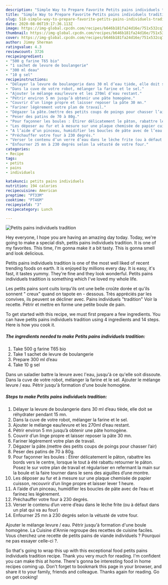 ```yaml
---
description: "Simple Way to Prepare Favorite Petits pains individuels tradition"
title: "Simple Way to Prepare Favorite Petits pains individuels tradition"
slug: 518-simple-way-to-prepare-favorite-petits-pains-individuels-tradition
date: 2020-08-06T19:17:36.113Z
image: https://img-global.cpcdn.com/recipes/b646b181fa24d16e/751x532cq70/petits-pains-individuels-tradition-photo-principale-de-la-recette.jpg
thumbnail: https://img-global.cpcdn.com/recipes/b646b181fa24d16e/751x532cq70/petits-pains-individuels-tradition-photo-principale-de-la-recette.jpg
cover: https://img-global.cpcdn.com/recipes/b646b181fa24d16e/751x532cq70/petits-pains-individuels-tradition-photo-principale-de-la-recette.jpg
author: Jimmy Sherman
ratingvalue: 4.3
reviewcount: 3726
recipeingredient:
- "500 g farine T65 bio"
- "1 sachet de levure de boulangerie"
- "300 ml deau"
- "10 g sel"
recipeinstructions:
- "Délayer la levure de boulangerie dans 30 ml d’eau tiède, elle doit se réhydrater pendant 15 mn."
- "Dans la cuve de votre robot, mélanger la farine et le sel."
- "Ajouter le mélange eau/levure et les 270ml d’eau restant."
- "Pétrir environ 5 mn jusqu’à obtenir une pâte homogène."
- "Couvrir d’un linge propre et laisser reposer la pâte 30 mn."
- "Fariner légèrement votre plan de travail."
- "Dégazer la pâte.(mettre des petits coups de poings pour chasser l’air)"
- "Peser des patins de 70 à 80g."
- "Pour façonner les boules : Étirer délicatement le pâton, rabattre les bords vers le centre, lorsque le tout à été rabattu retourner le pâton. Posez le sur votre plan de travail et régulariser en refermant la main sur la boule et la faire tourner dans le sens des aiguilles d’une montre."
- "Les déposer au fur et à mesure sur une plaque chemisée de papier cuisson, recouvrir d’un linge propre et laisser lever 1 heure."
- "A l’aide d’un pinceau, humidifier les boucles de pâte avec de l’eau et farinez les légèrement."
- "Préchauffer votre four à 230 degrés."
- "Verser le contenu d’un verre d’eau dans le lèche frite (ou à défaut dans un plat qui va au four)"
- "Enfourner 25 mn à 230 degrés selon la vétusté de votre four."
categories:
- Recipe
tags:
- petits
- pains
- individuels

katakunci: petits pains individuels 
nutrition: 194 calories
recipecuisine: American
preptime: "PT33M"
cooktime: "PT46M"
recipeyield: "3"
recipecategory: Lunch

---
```



![Petits pains individuels tradition](https://img-global.cpcdn.com/recipes/b646b181fa24d16e/751x532cq70/petits-pains-individuels-tradition-photo-principale-de-la-recette.jpg)

Hey everyone, I hope you are having an amazing day today. Today, we're going to make a special dish, petits pains individuels tradition. It is one of my favorites. This time, I'm gonna make it a bit tasty. This is gonna smell and look delicious.

Petits pains individuels tradition is one of the most well liked of recent trending foods on earth. It is enjoyed by millions every day. It is easy, it's fast, it tastes yummy. They're fine and they look wonderful. Petits pains individuels tradition is something which I've loved my whole life.

Les petits pains sont cuits lorqu&#39;ils ont une belle croûte dorée et qu&#39;ils sonnent &#34; creux&#34; quand on tapote en - dessous. Très appréciés par les convives, ils peuvent se décliner avec. Pains individuels &#34;tradition&#34; Voir la recette. Pétrir et mettre en forme une petite boule de pain.


To get started with this recipe, we must first prepare a few ingredients. You can have petits pains individuels tradition using 4 ingredients and 14 steps. Here is how you cook it.

<!--inarticleads1-->

##### The ingredients needed to make Petits pains individuels tradition:

1. Take 500 g farine T65 bio
1. Take 1 sachet de levure de boulangerie
1. Prepare 300 ml d’eau
1. Take 10 g sel


Dans un saladier battre la levure avec l&#39;eau, jusqu&#39;à ce qu&#39;elle soit dissoute. Dans la cuve de votre robot, mélanger la farine et le sel. Ajouter le mélange levure / eau. Pétrir jusqu&#39;à formation d&#39;une boule homogène. 

<!--inarticleads2-->

##### Steps to make Petits pains individuels tradition:

1. Délayer la levure de boulangerie dans 30 ml d’eau tiède, elle doit se réhydrater pendant 15 mn.
1. Dans la cuve de votre robot, mélanger la farine et le sel.
1. Ajouter le mélange eau/levure et les 270ml d’eau restant.
1. Pétrir environ 5 mn jusqu’à obtenir une pâte homogène.
1. Couvrir d’un linge propre et laisser reposer la pâte 30 mn.
1. Fariner légèrement votre plan de travail.
1. Dégazer la pâte.(mettre des petits coups de poings pour chasser l’air)
1. Peser des patins de 70 à 80g.
1. Pour façonner les boules : Étirer délicatement le pâton, rabattre les bords vers le centre, lorsque le tout à été rabattu retourner le pâton. Posez le sur votre plan de travail et régulariser en refermant la main sur la boule et la faire tourner dans le sens des aiguilles d’une montre.
1. Les déposer au fur et à mesure sur une plaque chemisée de papier cuisson, recouvrir d’un linge propre et laisser lever 1 heure.
1. A l’aide d’un pinceau, humidifier les boucles de pâte avec de l’eau et farinez les légèrement.
1. Préchauffer votre four à 230 degrés.
1. Verser le contenu d’un verre d’eau dans le lèche frite (ou à défaut dans un plat qui va au four)
1. Enfourner 25 mn à 230 degrés selon la vétusté de votre four.


Ajouter le mélange levure / eau. Pétrir jusqu&#39;à formation d&#39;une boule homogène. La Cuisine d&#39;Annie regroupe des recettes de cuisine faciles. Vous cherchez une recette de petits pains de viande individuels ? Pourquoi ne pas essayer celle-ci ?. 

So that's going to wrap this up with this exceptional food petits pains individuels tradition recipe. Thank you very much for reading. I'm confident you can make this at home. There's gonna be interesting food in home recipes coming up. Don't forget to bookmark this page in your browser, and share it to your family, friends and colleague. Thanks again for reading. Go on get cooking!
